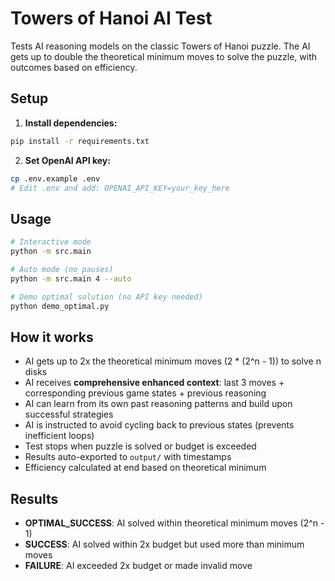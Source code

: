 # Towers of Hanoi AI Test

Tests AI reasoning models on the classic Towers of Hanoi puzzle. The AI gets up to double the theoretical minimum moves to solve the puzzle, with outcomes based on efficiency.

## Setup

1. **Install dependencies:**
```bash
pip install -r requirements.txt
```

2. **Set OpenAI API key:**
```bash
cp .env.example .env
# Edit .env and add: OPENAI_API_KEY=your_key_here
```

## Usage

```bash
# Interactive mode
python -m src.main

# Auto mode (no pauses)
python -m src.main 4 --auto

# Demo optimal solution (no API key needed)
python demo_optimal.py
```

## How it works

- AI gets up to 2x the theoretical minimum moves (2 * (2^n - 1)) to solve n disks
- AI receives **comprehensive enhanced context**: last 3 moves + corresponding previous game states + previous reasoning
- AI can learn from its own past reasoning patterns and build upon successful strategies
- AI is instructed to avoid cycling back to previous states (prevents inefficient loops)
- Test stops when puzzle is solved or budget is exceeded
- Results auto-exported to `output/` with timestamps
- Efficiency calculated at end based on theoretical minimum

## Results

- **OPTIMAL_SUCCESS**: AI solved within theoretical minimum moves (2^n - 1)
- **SUCCESS**: AI solved within 2x budget but used more than minimum moves
- **FAILURE**: AI exceeded 2x budget or made invalid move